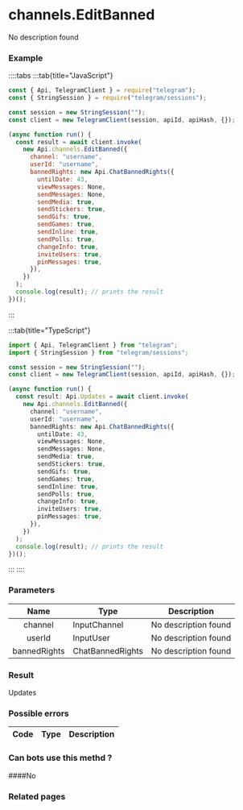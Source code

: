 # channels.EditBanned

No description found

### [](#example)Example

::::tabs
:::tab{title="JavaScript"}

```js
const { Api, TelegramClient } = require("telegram");
const { StringSession } = require("telegram/sessions");

const session = new StringSession("");
const client = new TelegramClient(session, apiId, apiHash, {});

(async function run() {
  const result = await client.invoke(
    new Api.channels.EditBanned({
      channel: "username",
      userId: "username",
      bannedRights: new Api.ChatBannedRights({
        untilDate: 43,
        viewMessages: None,
        sendMessages: None,
        sendMedia: true,
        sendStickers: true,
        sendGifs: true,
        sendGames: true,
        sendInline: true,
        sendPolls: true,
        changeInfo: true,
        inviteUsers: true,
        pinMessages: true,
      }),
    })
  );
  console.log(result); // prints the result
})();
```

:::

:::tab{title="TypeScript"}

```ts
import { Api, TelegramClient } from "telegram";
import { StringSession } from "telegram/sessions";

const session = new StringSession("");
const client = new TelegramClient(session, apiId, apiHash, {});

(async function run() {
  const result: Api.Updates = await client.invoke(
    new Api.channels.EditBanned({
      channel: "username",
      userId: "username",
      bannedRights: new Api.ChatBannedRights({
        untilDate: 43,
        viewMessages: None,
        sendMessages: None,
        sendMedia: true,
        sendStickers: true,
        sendGifs: true,
        sendGames: true,
        sendInline: true,
        sendPolls: true,
        changeInfo: true,
        inviteUsers: true,
        pinMessages: true,
      }),
    })
  );
  console.log(result); // prints the result
})();
```

:::
::::

### [](#parameters)Parameters

|     Name     | Type             | Description          |
| :----------: | ---------------- | -------------------- |
|   channel    | InputChannel     | No description found |
|    userId    | InputUser        | No description found |
| bannedRights | ChatBannedRights | No description found |

### [](#result)Result

Updates

### [](#possible-errors)Possible errors

| Code | Type | Description |
| :--: | ---- | ----------- |

### [](#can-bots-use-this-method)Can bots use this methd ?

####No

### [](#related-pages)Related pages
